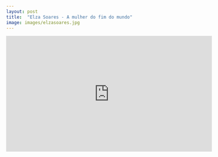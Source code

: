 ```yaml
---
layout: post
title:  "Elza Soares - A mulher do fim do mundo"
image: images/elzasoares.jpg
---
```


<div class="video-container">
    <iframe width="560" height="315" src="https://www.youtube.com/embed/6SWIwW9mg8s?controls=1" frameborder="0" allow="accelerometer; autoplay; encrypted-media; gyroscope; picture-in-picture" allowfullscreen></iframe>
</div>

